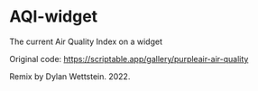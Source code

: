 # AQI-widget
The current Air Quality Index on a widget

Original code: https://scriptable.app/gallery/purpleair-air-quality

Remix by Dylan Wettstein. 2022.
